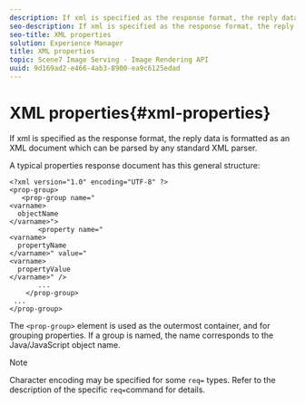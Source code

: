 ```yaml
---
description: If xml is specified as the response format, the reply data is formatted as an XML document which can be parsed by any standard XML parser.
seo-description: If xml is specified as the response format, the reply data is formatted as an XML document which can be parsed by any standard XML parser.
seo-title: XML properties
solution: Experience Manager
title: XML properties
topic: Scene7 Image Serving - Image Rendering API
uuid: 9d169ad2-e466-4ab3-8900-ea9c6125edad
---
```


# XML properties{#xml-properties}

If xml is specified as the response format, the reply data is formatted as an XML document which can be parsed by any standard XML parser.

 A typical properties response document has this general structure:

```
<?xml version="1.0" encoding="UTF-8" ?>
<prop-group>
   <prop-group name="
<varname>
  objectName
</varname>">
       <property name="
<varname>
  propertyName
</varname>" value="
<varname>
  propertyValue
</varname>" />
       ...
    </prop-group>
 ...
</prop-group>

```

The `<prop-group>` element is used as the outermost container, and for grouping properties. If a group is named, the name corresponds to the Java/JavaScript object name.

>[!NOTE]
>
>Character encoding may be specified for some `req=` types. Refer to the description of the specific `req=`command for details.


